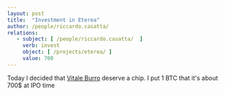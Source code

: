 ```yaml
---
layout: post
title:  "Investment in Eterea"
author: /people/riccardo.casatta/
relations:
   - subject: [ /people/riccardo.casatta/  ]
     verb: invest
     object: [ /projects/eterea/ ]
     value: 700
---
```


Today I decided that [Vitale Burro]({{site.baseurl}}/people/vitale.burro/) deserve a chip. I put 1 BTC that it's about 700$ at IPO time
